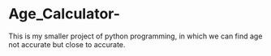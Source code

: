 # Age_Calculator-
This is my smaller project of python programming, in which we can find age not accurate but close to accurate.
